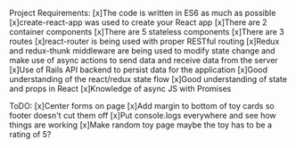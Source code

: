 Project Requirements:
[x]The code is written in ES6 as much as possible
[x]create-react-app was used to create your React app
[x]There are 2 container components
[x]There are 5 stateless components
[x]There are 3 routes
[x]react-router is being used with proper RESTful routing
[x]Redux and redux-thunk middleware are being used to modify state change and make use of async actions to send data and receive data from the server
[x]Use of Rails API backend to persist data for the application
[x]Good understanding of the react/redux state flow
[x]Good understanding of state and props in React
[x]Knowledge of async JS with Promises


ToDO:
[x]Center forms on page
[x]Add margin to bottom of toy cards so footer doesn't cut them off
[x]Put console.logs everywhere and see how things are working
[x]Make random toy page maybe the toy has to be a rating of 5? 